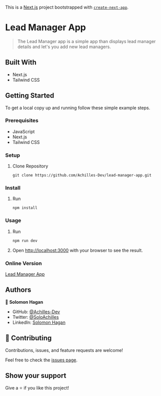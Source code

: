 This is a [Next.js](https://nextjs.org) project bootstrapped with [`create-next-app`](https://github.com/vercel/next.js/tree/canary/packages/create-next-app).

# Lead Manager App

> The Lead Manager app is a simple app than displays lead manager details and let's you add new lead managers.


## Built With

- Next.js
- Tailwind CSS

## Getting Started

To get a local copy up and running follow these simple example steps.

### Prerequisites

- JavaScript
- Next.js
- Tailwind CSS

### Setup

1. Clone Repository
   ```
   git clone https://github.com/Achilles-Dev/lead-manager-app.git
   ```

### Install

1.  Run
    ```
    npm install
    ```

### Usage

1. Run
    ```bash
    npm run dev
    ```

2.  Open [http://localhost:3000](http://localhost:3000) with your browser to see the result.


### Online Version

[Lead Manager App](https://lead-manager-app.vercel.app)

## Authors

👤 **Solomon Hagan**

- GitHub: [@Achilles-Dev](https://github.com/Achilles-Dev/)
- Twitter: [@SoloAchilles](https://twitter.com/SoloAchilles/)
- LinkedIn: [Solomon Hagan](https://www.linkedin.com/in/solomon-hagan/)

## 🤝 Contributing

Contributions, issues, and feature requests are welcome!

Feel free to check the [issues page](../../issues/).

## Show your support

Give a ⭐️ if you like this project!

